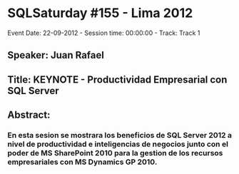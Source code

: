 # SQLSaturday #155 - Lima 2012
Event Date: 22-09-2012 - Session time: 00:00:00 - Track: Track 1
## Speaker: Juan Rafael
## Title: KEYNOTE - Productividad Empresarial con SQL Server
## Abstract:
### En esta sesion se mostrara los beneficios de SQL Server 2012 a nivel de productividad e inteligencias de negocios junto con el poder de MS SharePoint 2010 para la gestion de los recursos empresariales con MS Dynamics GP 2010.
